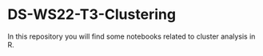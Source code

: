 # DS-WS22-T3-Clustering

In this repository you will find some notebooks related to cluster analysis in R.
